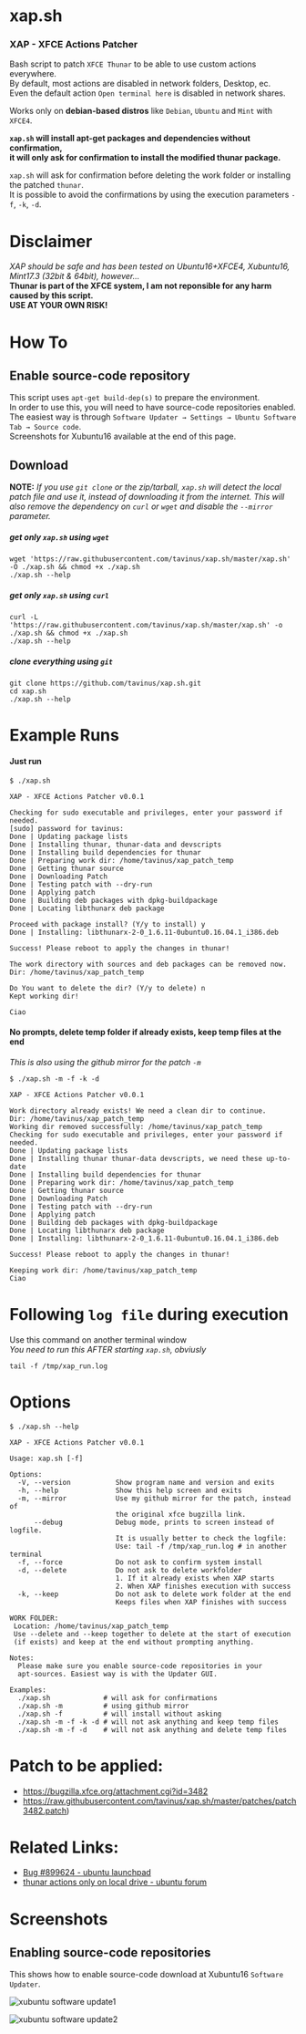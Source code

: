 # xap.sh
### XAP - XFCE Actions Patcher
  
Bash script to patch `XFCE Thunar` to be able to use custom actions everywhere.  
By default, most actions are disabled in network folders, Desktop, ec.  
Even the default action `Open terminal here` is disabled in network shares.  
  
Works only on **debian-based distros** like `Debian`, `Ubuntu` and `Mint` with `XFCE4`.   
  
**`xap.sh` will install apt-get packages and dependencies without confirmation,**   
**it will only ask for confirmation to install the modified thunar package.**  
  
`xap.sh` will ask for confirmation before deleting the work folder or installing the patched `thunar`.  
It is possible to avoid the confirmations by using the execution parameters `-f`, `-k`, `-d`.  
# Disclaimer
*XAP should be safe and has been tested on Ubuntu16+XFCE4, Xubuntu16, Mint17.3 (32bit & 64bit), however...*  
**Thunar is part of the XFCE system, I am not reponsible for any harm caused by this script.  
USE AT YOUR OWN RISK!**
# How To
## Enable source-code repository
This script uses `apt-get build-dep(s)` to prepare the environment.  
In order to use this, you will need to have source-code repositories enabled.  
The easiest way is through `Software Updater → Settings → Ubuntu Software Tab → Source code`.  
Screenshots for Xubuntu16 available at the end of this page.
## Download
**NOTE:** *If you use `git clone` or the zip/tarball, `xap.sh` will detect the local patch file and use it, instead of downloading it from the internet. This will also remove the dependency on `curl` or `wget` and disable the `--mirror` parameter.*  
##### get only `xap.sh` using `wget`
```
wget 'https://raw.githubusercontent.com/tavinus/xap.sh/master/xap.sh' -O ./xap.sh && chmod +x ./xap.sh
./xap.sh --help
```

##### get only `xap.sh` using `curl`
```
curl -L 'https://raw.githubusercontent.com/tavinus/xap.sh/master/xap.sh' -o ./xap.sh && chmod +x ./xap.sh
./xap.sh --help
```
##### clone everything using `git`

```
git clone https://github.com/tavinus/xap.sh.git
cd xap.sh
./xap.sh --help
```
# Example Runs
#### Just run
```
$ ./xap.sh 

XAP - XFCE Actions Patcher v0.0.1

Checking for sudo executable and privileges, enter your password if needed.
[sudo] password for tavinus: 
Done | Updating package lists
Done | Installing thunar, thunar-data and devscripts
Done | Installing build dependencies for thunar
Done | Preparing work dir: /home/tavinus/xap_patch_temp
Done | Getting thunar source
Done | Downloading Patch
Done | Testing patch with --dry-run
Done | Applying patch
Done | Building deb packages with dpkg-buildpackage
Done | Locating libthunarx deb package

Proceed with package install? (Y/y to install) y
Done | Installing: libthunarx-2-0_1.6.11-0ubuntu0.16.04.1_i386.deb

Success! Please reboot to apply the changes in thunar!

The work directory with sources and deb packages can be removed now.
Dir: /home/tavinus/xap_patch_temp

Do You want to delete the dir? (Y/y to delete) n
Kept working dir!

Ciao
```
#### No prompts, delete temp folder if already exists, keep temp files at the end  
*This is also using the github mirror for the patch `-m`*
```
$ ./xap.sh -m -f -k -d

XAP - XFCE Actions Patcher v0.0.1

Work directory already exists! We need a clean dir to continue.
Dir: /home/tavinus/xap_patch_temp
Working dir removed successfully: /home/tavinus/xap_patch_temp
Checking for sudo executable and privileges, enter your password if needed.
Done | Updating package lists
Done | Installing thunar thunar-data devscripts, we need these up-to-date
Done | Installing build dependencies for thunar
Done | Preparing work dir: /home/tavinus/xap_patch_temp
Done | Getting thunar source
Done | Downloading Patch
Done | Testing patch with --dry-run
Done | Applying patch
Done | Building deb packages with dpkg-buildpackage
Done | Locating libthunarx deb package
Done | Installing: libthunarx-2-0_1.6.11-0ubuntu0.16.04.1_i386.deb

Success! Please reboot to apply the changes in thunar!

Keeping work dir: /home/tavinus/xap_patch_temp
Ciao
```
# Following `log file` during execution
Use this command on another terminal window  
*You need to run this AFTER starting `xap.sh`, obviusly*
```
tail -f /tmp/xap_run.log
```
# Options
```
$ ./xap.sh --help

XAP - XFCE Actions Patcher v0.0.1

Usage: xap.sh [-f]

Options:
  -V, --version           Show program name and version and exits
  -h, --help              Show this help screen and exits
  -m, --mirror            Use my github mirror for the patch, instead of
                          the original xfce bugzilla link.
      --debug             Debug mode, prints to screen instead of logfile.
                          It is usually better to check the logfile:
                          Use: tail -f /tmp/xap_run.log # in another terminal
  -f, --force             Do not ask to confirm system install
  -d, --delete            Do not ask to delete workfolder
                          1. If it already exists when XAP starts
                          2. When XAP finishes execution with success
  -k, --keep              Do not ask to delete work folder at the end
                          Keeps files when XAP finishes with success

WORK FOLDER:
 Location: /home/tavinus/xap_patch_temp
 Use --delete and --keep together to delete at the start of execution
 (if exists) and keep at the end without prompting anything.

Notes:
  Please make sure you enable source-code repositories in your
  apt-sources. Easiest way is with the Updater GUI.

Examples:
  ./xap.sh             # will ask for confirmations
  ./xap.sh -m          # using github mirror
  ./xap.sh -f          # will install without asking
  ./xap.sh -m -f -k -d # will not ask anything and keep temp files
  ./xap.sh -m -f -d    # will not ask anything and delete temp files
```
# Patch to be applied:
 - https://bugzilla.xfce.org/attachment.cgi?id=3482  
 - https://raw.githubusercontent.com/tavinus/xap.sh/master/patches/patch3482.patch)

# Related Links:
 - [Bug #899624 - ubuntu launchpad](https://bugs.launchpad.net/ubuntu/+source/thunar/+bug/899624?comments=all)
 - [thunar actions only on local drive - ubuntu forum](https://ubuntuforums.org/showthread.php?t=1889890)

# Screenshots
## Enabling source-code repositories
This shows how to enable source-code download at Xubuntu16 `Software Updater`.  
  
![xubuntu software update1](https://raw.githubusercontent.com/tavinus/xap.sh/master/screenshots/xubuntu16-01.jpg)  
  
![xubuntu software update2](https://raw.githubusercontent.com/tavinus/xap.sh/master/screenshots/xubuntu16-02.jpg)
